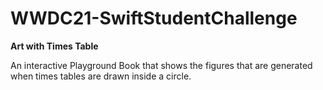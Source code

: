 # WWDC21-SwiftStudentChallenge

__Art with Times Table__

An interactive Playground Book that shows the figures that are generated when times tables are drawn inside a circle.
